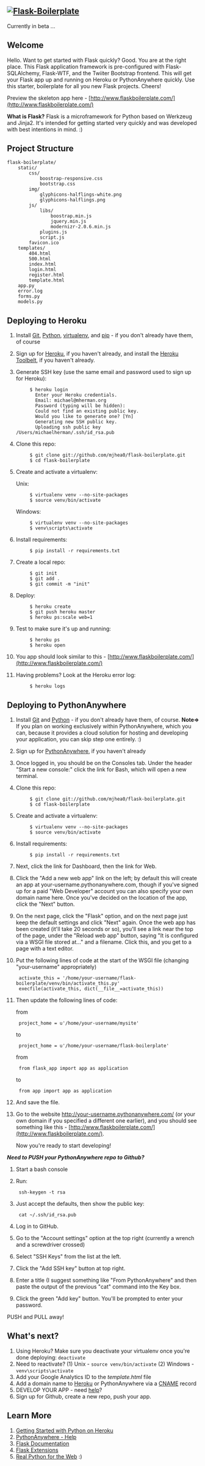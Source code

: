 [![Flask-Boilerplate](http://www.backwardsteps.com/4bJIj81361722486.png)](#readme)
------------------------------------------------------------------------------

Currently in beta ...

Welcome
-------
Hello. Want to get started with Flask quickly? Good. You are at the right place. This Flask application framework is pre-configured with Flask-SQLAlchemy, Flask-WTF, and the Twiiter Bootstrap frontend. This will get your Flask app up and running on Heroku or PythonAnywhere quickly. Use this starter, boilerplate for all you new Flask projects. Cheers!

Preview the skeleton app here - [http://www.flaskboilerplate.com/](http://www.flaskboilerplate.com/)

**What is Flask?** Flask is a microframework for Python based on Werkzeug and Jinja2. It's intended for getting started very quickly and was developed with best intentions in mind. :)

Project Structure
--------

    flask-boilerplate/
        static/
            css/
                boostrap-responsive.css
                bootstrap.css
            img/
                glyphicons-halflings-white.png
                glyphicons-halflings.png
            js/
                libs/
                    boostrap.min.js
                    jquery.min.js
                    modernizr-2.0.6.min.js
                plugins.js
                script.js
            favicon.ico
        templates/
            404.html
            500.html
            index.html
            login.html
            register.html
            template.html           
        app.py
        error.log
        forms.py
        models.py

Deploying to Heroku
------

1. Install [Git](http://git-scm.com/downloads), [Python](http://install.python-guide.org/), [virtualenv](http://install.python-guide.org/), and [pip](http://install.python-guide.org/) - if you don't already have them, of course
1. Sign up for [Heroku](https://api.heroku.com/signup), if you haven't already, and install the [Heroku Toolbelt](https://toolbelt.heroku.com/), if you haven't already.
1. Generate SSH key (use the same email and password used to sign up for Heroku):

            $ heroku login
              Enter your Heroku credentials.
              Email: michael@mherman.org
              Password (typing will be hidden): 
              Could not find an existing public key.
              Would you like to generate one? [Yn]
              Generating new SSH public key.
              Uploading ssh public key /Users/michaelherman/.ssh/id_rsa.pub

3. Clone this repo: 

            $ git clone git://github.com/mjhea0/flask-boilerplate.git
            $ cd flask-boilerplate

3. Create and activate a virtualenv:
    
    Unix:

            $ virtualenv venv --no-site-packages
            $ source venv/bin/activate

    Windows:  

            $ virtualenv venv --no-site-packages
            $ venv\scripts\activate
        
4. Install requirements:
        
            $ pip install -r requirements.txt

1. Create a local repo:
    
            $ git init
            $ git add .
            $ git commit -m "init"

1. Deploy:

            $ heroku create
            $ git push heroku master
            $ heroku ps:scale web=1

1. Test to make sure it's up and running:

            $ heroku ps
            $ heroku open
            
1. You app should look similar to this - [http://www.flaskboilerplate.com/](http://www.flaskboilerplate.com/)
            
1. Having problems? Look at the Heroku error log:

            $ heroku logs

Deploying to PythonAnywhere
------

1. Install [Git](http://git-scm.com/downloads) and [Python](http://install.python-guide.org/) - if you don't already have them, of course. **Note=>** If you plan on working exclusively within PythonAnywhere, which you can, because it provides a cloud solution for hosting and developing your application, you can skip step one entirely. :) 
1. Sign up for [PythonAnywhere](https://www.pythonanywhere.com/pricing/), if you haven't already
1. Once logged in, you should be on the Consoles tab. Under the header "Start a new console:" click the link for Bash, which will open a new terminal. 
1. Clone this repo: 

            $ git clone git://github.com/mjhea0/flask-boilerplate.git
            $ cd flask-boilerplate
            
1. Create and activate a virtualenv:

            $ virtualenv venv --no-site-packages
            $ source venv/bin/activate

1. Install requirements:
        
            $ pip install -r requirements.txt

1. Next, click the link for Dashboard, then the link for Web.
1. Click the "Add a new web app" link on the left; by default this will create an app at your-username.pythonanywhere.com, though if you've signed up for a paid "Web Developer" account you can also specify your own domain name here. Once you've decided on the location of the app, click the "Next" button.
1. On the next page, click the "Flask" option, and on the next page just keep the default settings and click "Next" again.
Once the web app has been created (it'll take 20 seconds or so), you'll see a link near the top of the page, under the "Reload web app" button, saying "It is configured via a WSGI file stored at..." and a filename.  Click this, and you get to a page with a text editor.
1. Put the following lines of code at the start of the WSGI file (changing "your-username" appropriately)

        activate_this = '/home/your-username/flask-boilerplate/venv/bin/activate_this.py'
        execfile(activate_this, dict(__file__=activate_this))

1. Then update the following lines of code:

    from

        project_home = u'/home/your-username/mysite'    
    to

        project_home = u'/home/your-username/flask-boilerplate'

    from

        from flask_app import app as application
    to

        from app import app as application
    
1. And save the file.
1. Go to the website http://your-username.pythonanywhere.com/ (or your own domain if you specified a different one earlier), and you should see something like this - [http://www.flaskboilerplate.com/](http://www.flaskboilerplate.com/).

    Now you're ready to start developing!

***Need to PUSH your PythonAnywhere repo to Github?***

1. Start a bash console
1. Run:
    
        ssh-keygen -t rsa

1. Just accept the defaults, then show the public key:

        cat ~/.ssh/id_rsa.pub

1. Log in to GitHub.
1. Go to the "Account settings" option at the top right (currently a wrench and a screwdriver crossed)
1. Select "SSH Keys" from the list at the left.
1. Click the "Add SSH key" button at top right.
1. Enter a title (I suggest something like "From PythonAnywhere" and then paste the output of the previous "cat" command into the Key box.
1. Click the green "Add key" button.  You'll be prompted to enter your password.

PUSH and PULL away!

What's next?
---------

1. Using Heroku? Make sure you deactivate your virtualenv once you're done deploying: `deactivate`
2. Need to reactivate? (1) Unix - `source venv/bin/activate` (2) Windows - `venv\scripts\activate`
4. Add your Google Analytics ID to the *template.html* file
5. Add a domain name to [Heroku](https://devcenter.heroku.com/articles/custom-domains) or PythonAnywhere via a [CNAME](http://en.wikipedia.org/wiki/CNAME_record) record
5. DEVELOP YOUR APP - need [help](http://www.youtube.com/playlist?list=PLLjmbh6XPGK5pM1QJ8I1ccdGiCTHa1IC8)?
7. Sign up for Github, create a new repo, push your app.

Learn More
---------

1. [Getting Started with Python on Heroku](https://devcenter.heroku.com/articles/python)
2. [PythonAnywhere - Help](https://www.pythonanywhere.com/help/)
1. [Flask Documentation](http://flask.pocoo.org/docs/)
2. [Flask Extensions](http://flask.pocoo.org/extensions/)
1. [Real Python for the Web](http://www.realpythonfortheweb.com) :)
        
